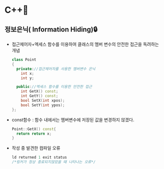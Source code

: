 # C++📜

## 정보은닉( Information Hiding)🔒

- 접근제어자+엑세스 함수를 이용하여 클래스의 멤버 변수의 안전한 접근을 독려하는 개념

  ```c++
  class Point
  {
    private://접근제어자를 사용한 멤버변수 은닉
      int x;
      int y;

    public://엑세스 함수를 이용한 안전한 접근
      int GetX() const;
      int GetY() const;
      bool SetX(int xpos);
      bool SetY(int ypos);
  };
  ```

- const함수 : 함수 내에서는 멤버변수에 저장된 값을 변경하지 않겠다.

  ```cpp
  Point::GetX() const{
    return return x;
  }
  ```

- 작성 중 발견한 컴파일 오류
  ```cpp
  ld returned 1 exit status
  /*링커가 정상 종료되지않았을 때 나타나는 오류*/
  ```
